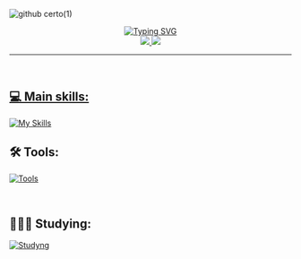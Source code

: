 


![github certo(1)](https://github.com/DenianRamos/DenianRamos/assets/95594927/cf150e52-4df2-42d8-a0c9-e725e5642a65)

<div align="center">  
<a href="https://git.io/typing-svg"><img src="https://readme-typing-svg.herokuapp.com?font=Jet+Brains+Mono&duration=2500&pause=1000&color=F7F7F7&center=true&random=false&width=830&height=100&lines=Not+knowing+it+was+impossible%2C+he+went+out+there+and+did+it." alt="Typing SVG" /></a>
</div>



<div align="center">  
<a href="https://www.instagram.com/denianxdd/" target="_blank"><img src="https://img.shields.io/badge/-Instagram-EC2E2C?style=for-the-badge&logo=instagram&logoColor=white"</a>
<a href="https://www.linkedin.com/in/denian-soares-ramos/" target="_blank"><img src="https://img.shields.io/badge/-LinkedIn-0961B8?style=for-the-badge&logo=linkedin&logoColor=white"</a>
</div>

---
<br/>
  
## 💻 Main skills:
[![My Skills](https://skillicons.dev/icons?i=ts,dotnet,cs,java,py,js,html,css,spring,bootstrap)](https://skillicons.dev)

## 🛠️ Tools:
[![Tools](https://skillicons.dev/icons?i=vscode,git,windows,linux,ae,rider,figma,ps,pr,powershell)](https://skillicons.dev)
</br>

</br>

## 👩🏻‍💻 Studying:
[![Studyng](https://skillicons.dev/icons?i=rust,azure,gcp,go,lua,vue,mysql)](https://skillicons.dev)

<br/>

<!-- <div align="left">
  <img height=190 align="center" src="https://github-readme-stats.vercel.app/api/top-langs?username=DenianRamos&theme=gotham&layout=compact&langs_count=8&card_width=320" />
  <img height="190" align="center" src="https://github-readme-streak-stats.herokuapp.com/?user=DenianRamos&theme=gotham&hide_border=false" alt="DenianRamos">
</div>

<br/>

<!-- <img width=100% src="https://capsule-render.vercel.app/api?type=waving&color=008036&height=120&section=footer"/> -->
